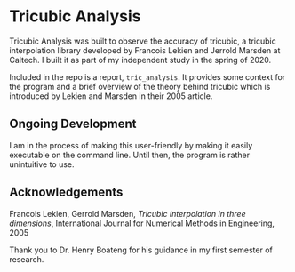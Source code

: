 # Tricubic Analysis
Tricubic Analysis was built to observe the accuracy of tricubic, a tricubic interpolation library developed by Francois Lekien and Jerrold Marsden at Caltech.
I built it as part of my independent study in the spring of 2020.

Included in the repo is a report, `tric_analysis`.
It provides some context for the program and a brief overview of the theory behind tricubic which is introduced by Lekien and Marsden in their 2005 article.

## Ongoing Development
I am in the process of making this user-friendly by making it easily executable on the command line.
Until then, the program is rather unintuitive to use.

## Acknowledgements
Francois Lekien, Gerrold Marsden, *Tricubic interpolation in three dimensions*, International Journal for Numerical Methods in Engineering, 2005

Thank you to Dr. Henry Boateng for his guidance in my first semester of research.
